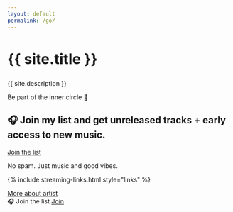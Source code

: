 ```yaml
---
layout: default
permalink: /go/
---
```


<section class="section links-page">
  <h1 style="font-size:2rem;">{{ site.title }}</h1>
  <p class="tag">{{ site.description }}</p>
  
  <!-- Primary mailing list CTA section -->
  <div class="mailing-list-hero" id="mailing-hero">
    <p class="mailing-hook">Be part of the inner circle 💌</p>
    <h2 class="mailing-headline">🎧 Join my list and get unreleased tracks + early access to new music.</h2>
    <div class="mailing-cta-primary">
      <a class="ml-onclick-form mailing-button" href="javascript:void(0)" onclick="ml('show', 'R2ISyG', true); if(typeof sa_event !== 'undefined') sa_event('mailing_list_signup_go');">
        Join the list
      </a>
    </div>
    <p class="mailing-disclaimer">No spam. Just music and good vibes.</p>
  </div>
  
  {% include streaming-links.html style="links" %}
  
  <div class="more-info">
    <a href="{{ '/' | relative_url }}">More about artist</a>
  </div>
</section>

<!-- Sticky mobile CTA -->
<div class="sticky-cta" id="sticky-cta">
  <div class="sticky-cta-content">
    <span class="sticky-cta-text">🎧 Join the list</span>
    <a class="ml-onclick-form sticky-cta-button" href="javascript:void(0)" onclick="ml('show', 'R2ISyG', true); if(typeof sa_event !== 'undefined') sa_event('mailing_list_signup_go_sticky');">
      Join
    </a>
  </div>
</div>

<script>
// Sticky CTA functionality
document.addEventListener('DOMContentLoaded', function() {
  const hero = document.getElementById('mailing-hero');
  const stickyCta = document.getElementById('sticky-cta');
  
  if (!hero || !stickyCta) return;
  
  let hasScrolledPast = false;
  
  function toggleStickyCta() {
    const heroRect = hero.getBoundingClientRect();
    const scrolledPastHero = heroRect.bottom < 0;
    
    if (scrolledPastHero && !hasScrolledPast) {
      hasScrolledPast = true;
      stickyCta.classList.add('show');
    } else if (!scrolledPastHero && hasScrolledPast) {
      hasScrolledPast = false;
      stickyCta.classList.remove('show');
    }
  }
  
  // Check on scroll
  window.addEventListener('scroll', toggleStickyCta);
  
  // Check initially
  toggleStickyCta();
});
</script>